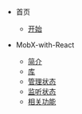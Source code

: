 - 首页
  - [开始](home/nfwys.md)

- MobX-with-React
  - [简介](MobX-with-React/简介.md)
  - [库](MobX-with-React/库.md)
  - [管理状态](MobX-with-React/管理状态.md)
  - [监听状态](MobX-with-React/监听状态.md)
  - [相关功能](MobX-with-React/相关功能.md)

